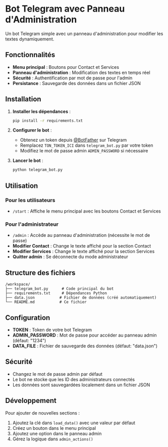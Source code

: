 # Bot Telegram avec Panneau d'Administration

Un bot Telegram simple avec un panneau d'administration pour modifier les textes dynamiquement.

## Fonctionnalités

- **Menu principal** : Boutons pour Contact et Services
- **Panneau d'administration** : Modification des textes en temps réel
- **Sécurité** : Authentification par mot de passe pour l'admin
- **Persistance** : Sauvegarde des données dans un fichier JSON

## Installation

1. **Installer les dépendances** :
   ```bash
   pip install -r requirements.txt
   ```

2. **Configurer le bot** :
   - Obtenez un token depuis [@BotFather](https://t.me/botfather) sur Telegram
   - Remplacez `TON_TOKEN_ICI` dans `telegram_bot.py` par votre token
   - Modifiez le mot de passe admin `ADMIN_PASSWORD` si nécessaire

3. **Lancer le bot** :
   ```bash
   python telegram_bot.py
   ```

## Utilisation

### Pour les utilisateurs
- `/start` : Affiche le menu principal avec les boutons Contact et Services

### Pour l'administrateur
- `/admin` : Accède au panneau d'administration (nécessite le mot de passe)
- **Modifier Contact** : Change le texte affiché pour la section Contact
- **Modifier Services** : Change le texte affiché pour la section Services
- **Quitter admin** : Se déconnecte du mode administrateur

## Structure des fichiers

```
/workspace/
├── telegram_bot.py      # Code principal du bot
├── requirements.txt     # Dépendances Python
├── data.json           # Fichier de données (créé automatiquement)
└── README.md           # Ce fichier
```

## Configuration

- **TOKEN** : Token de votre bot Telegram
- **ADMIN_PASSWORD** : Mot de passe pour accéder au panneau admin (défaut: "1234")
- **DATA_FILE** : Fichier de sauvegarde des données (défaut: "data.json")

## Sécurité

- Changez le mot de passe admin par défaut
- Le bot ne stocke que les ID des administrateurs connectés
- Les données sont sauvegardées localement dans un fichier JSON

## Développement

Pour ajouter de nouvelles sections :
1. Ajoutez la clé dans `load_data()` avec une valeur par défaut
2. Créez un bouton dans le menu principal
3. Ajoutez une option dans le panneau admin
4. Gérez la logique dans `admin_actions()`